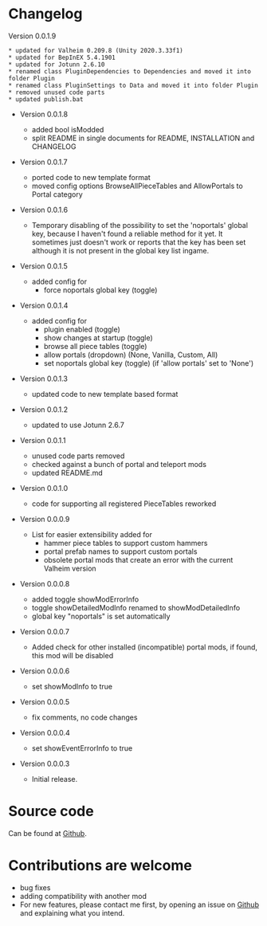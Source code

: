 # Changelog

Version 0.0.1.9

    * updated for Valheim 0.209.8 (Unity 2020.3.33f1)
    * updated for BepInEX 5.4.1901
    * updated for Jotunn 2.6.10
    * renamed class PluginDependencies to Dependencies and moved it into folder Plugin
    * renamed class PluginSettings to Data and moved it into folder Plugin
    * removed unused code parts
    * updated publish.bat

* Version 0.0.1.8
    * added bool isModded
    * split README in single documents for README, INSTALLATION and CHANGELOG

* Version 0.0.1.7
    * ported code to new template format
    * moved config options BrowseAllPieceTables and AllowPortals to Portal category

* Version 0.0.1.6
    * Temporary disabling of the possibility to set the 'noportals' global key, because I haven't found a reliable method for it yet. It sometimes just doesn't work or reports that the key has been set although it is not present in the global key list ingame.

* Version 0.0.1.5
    * added config for
        - force noportals global key (toggle)

* Version 0.0.1.4
    * added config for
        - plugin enabled (toggle)
        - show changes at startup (toggle)
        - browse all piece tables (toggle)
        - allow portals (dropdown) (None, Vanilla, Custom, All)
        - set noportals global key (toggle) (if 'allow portals' set to 'None')

* Version 0.0.1.3
    * updated code to new template based format

* Version 0.0.1.2
    * updated to use Jotunn 2.6.7

* Version 0.0.1.1
    * unused code parts removed
    * checked against a bunch of portal and teleport mods
    * updated README.md

* Version 0.0.1.0
    * code for supporting all registered PieceTables reworked

* Version 0.0.0.9
    * List for easier extensibility added for
        - hammer piece tables to support custom hammers
        - portal prefab names to support custom portals
        - obsolete portal mods that create an error with the current Valheim version

* Version 0.0.0.8
    * added toggle showModErrorInfo
    * toggle showDetailedModInfo renamed to showModDetailedInfo
    * global key "noportals" is set automatically

* Version 0.0.0.7
    * Added check for other installed (incompatible) portal mods, if found, this mod will be disabled

* Version 0.0.0.6
    * set showModInfo to true

* Version 0.0.0.5
    * fix comments, no code changes

* Version 0.0.0.4
    * set showEventErrorInfo to true

* Version 0.0.0.3
    * Initial release.

# Source code

Can be found at [Github](https://github.com/NitrinaxValheim/NoPortal).

# Contributions are welcome

* bug fixes
* adding compatibility with another mod
* For new features, please contact me first, by opening an issue on [Github](https://github.com/NitrinaxValheim/NoPortal/issues) and explaining what you intend.